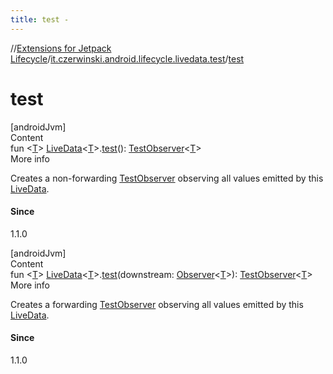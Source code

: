 ```yaml
---
title: test -
---
```

//[Extensions for Jetpack Lifecycle](../index.html)/[it.czerwinski.android.lifecycle.livedata.test](index.html)/[test](test.html)



# test  
[androidJvm]  
Content  
fun <[T](test.html)> [LiveData](https://developer.android.com/reference/kotlin/androidx/lifecycle/LiveData.html)<[T](test.html)>.[test](test.html)(): [TestObserver](-test-observer/index.html)<[T](test.html)>  
More info  


Creates a non-forwarding [TestObserver](-test-observer/index.html) observing all values emitted by this [LiveData](https://developer.android.com/reference/kotlin/androidx/lifecycle/LiveData.html).



#### Since  


1.1.0

  


[androidJvm]  
Content  
fun <[T](test.html)> [LiveData](https://developer.android.com/reference/kotlin/androidx/lifecycle/LiveData.html)<[T](test.html)>.[test](test.html)(downstream: [Observer](https://developer.android.com/reference/kotlin/androidx/lifecycle/Observer.html)<[T](test.html)>): [TestObserver](-test-observer/index.html)<[T](test.html)>  
More info  


Creates a forwarding [TestObserver](-test-observer/index.html) observing all values emitted by this [LiveData](https://developer.android.com/reference/kotlin/androidx/lifecycle/LiveData.html).



#### Since  


1.1.0

  



